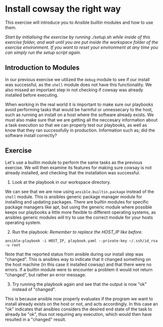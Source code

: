 # Install cowsay the right way

This exercise will introduce you to Ansible builtin modules and how to use them.

*Start by initialising the exercise by running ./setup.sh while inside of this exercise folder, and wait until you are put inside the workspace folder of the exercise environment. If you want to reset your environment at any time you can simply run the setup script again.*

## Introduction to Modules
In our previous exercise we utilized the `debug` module to see if our install was successful, as the `shell` module does not have this functionality. We also missed an important step in not checking if cowsay was already installed before executing.

When working in the real world it is important to make sure our playbooks avoid performing tasks that would be harmful or unnessecary to the host, such as running an install on a host where the software already exists. We must also make sure that we are getting all the neccesary information about a task execution so that we can properly test our playbooks, as well as know that they ran successfully in production. Information such as; did the software install correctly?

## Exercise

Let's use a builtin module to perform the same tasks as the previous exercise. We will then examine its features for making sure cowsay is not already installed, and checking that the installation was successful.

1. Look at the playbook in our workspace directory.

We can see that we are now using `ansible.builtin.package` instead of the `shell` module. This is ansibles generic package manager module for installing and updating packages. There are builtin modules for specific package managers like apt, but using the generic module where possible keeps our playbooks a little more flexible to different operating systems, as ansibles generic modules will try to use the correct module for your hosts operating system.


2. Run the playbook: *Remember to replace the HOST_IP like before.*

```
ansible-playbook -i HOST_IP, playbook.yaml --private-key ~/.ssh/id_rsa -u root
```

Note that the reported status from ansible during our install step was "changed". This is ansibles way to indicate that it changed something on the host machine (in this case it installed cowsay) and that there were no errors. If a builtin module were to encounter a problem it would not return "changed", but rather an error message.

3. Try running the playbook again and see that the output is now "ok" instead of "changed".

This is because ansible now properly evaluates if the program we want to install already exists on the host or not, and acts accordingly. In this case an "ok" indicates that ansibles considers the desired end state of the task to already be "ok", thus not requiring any execution, which would then have resulted in a "changed" result.
